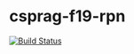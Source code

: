 # csprag-f19-rpn
[![Build Status](https://travis-ci.org/nataliebrotherton/csprag-f19-rpn.svg?branch=master)](https://travis-ci.org/nataliebrotherton/csprag-f19-rpn)
